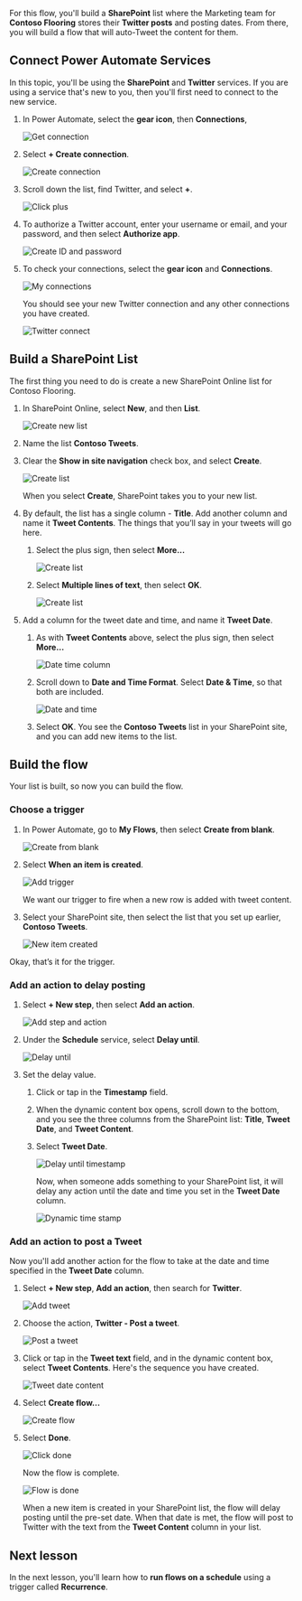 For this flow, you'll build a **SharePoint** list where the Marketing team for **Contoso Flooring** stores their **Twitter posts** and posting dates. From there, you will build a flow that will auto-Tweet the content for them. 

## Connect Power Automate Services
In this topic, you'll be using the **SharePoint** and **Twitter** services. If you are using a service that's new to you, then you'll first need to connect to the new service. 

1. In Power Automate, select the **gear icon**, then **Connections**,
   
    ![Get connection](./media/learning-push-notifications/2-get-connection.png) 
2. Select **+ Create connection**.
   
    ![Create connection](./media/learning-push-notifications/3-create-connection.png) 
3. Scroll down the list, find Twitter, and select **+**.
   
    ![Click plus](./media/learning-push-notifications/4-click-plus.png)
4. To authorize a Twitter account, enter your username or email, and your password, and then select **Authorize app**.
   
    ![Create ID and password](./media/learning-push-notifications/5-create-id-pswd.png)
5. To check your connections,  select the **gear icon** and **Connections**.
   
    ![My connections](./media/learning-push-notifications/6-my-connections.png)
   
    You should see your new Twitter connection and any other connections you have created. 
   
    ![Twitter connect](./media/learning-push-notifications/7-twitter-connection.png)

## Build a SharePoint List
The first thing you need to do is create a new SharePoint Online list for Contoso Flooring. 

1. In SharePoint Online, select **New**, and then **List**.
   
    ![Create new list](./media/learning-push-notifications/1-new-list.png)
2. Name the list **Contoso Tweets**. 
3. Clear the **Show in site navigation** check box, and select **Create**.
   
    ![Create list](./media/learning-push-notifications/2-name-create-list.png)
   
    When you select **Create**, SharePoint takes you to your new list.
4. By default, the list has a single column - **Title**. Add another column and name it **Tweet Contents**. The things that you’ll say in your tweets will go here. 
   
   1. Select the plus sign, then select **More...**
      
       ![Create list](./media/learning-push-notifications/3-add-more-column-types.png)
   2. Select **Multiple lines of text**, then select **OK**.
      
       ![Create list](./media/learning-push-notifications/4-add-column.png)
5. Add a column for the tweet date and time, and name it **Tweet Date**.
   
   1. As with **Tweet Contents** above, select the plus sign, then select **More...**
      
       ![Date time column](./media/learning-push-notifications/5-date-time-col.png)
   2. Scroll down to **Date and Time Format**. Select **Date & Time**, so that both are included.
      
       ![Date and time](./media/learning-push-notifications/6-date-time-must-do.png)
   3. Select **OK**. You see the **Contoso Tweets** list in your SharePoint site, and you can add new items to the list.

## Build the flow
Your list is built, so now you can build the flow.

### Choose a trigger
1. In Power Automate, go to **My Flows**, then select **Create from blank**.
   
    ![Create from blank](./media/learning-push-notifications/8-create-from-blank.png)
2. Select **When an item is created**.
   
    ![Add trigger](./media/learning-push-notifications/9-add-trigger.png)
   
    We want our trigger to fire when a new row is added with tweet content.
3. Select your SharePoint site, then select the list that you set up earlier, **Contoso Tweets**.
   
    ![New item created](./media/learning-push-notifications/11-set-trigger.png)

Okay, that’s it for the trigger.

### Add an action to delay posting
1. Select **+ New step**, then select **Add an action**. 
   
    ![Add step and action](./media/learning-push-notifications/12-add-step-and-action.png)
2. Under the **Schedule** service, select **Delay until**. 
   
    ![Delay until](./media/learning-push-notifications/13-delay-until-schedule.png)  
3. Set the delay value.
   
   1. Click or tap in the **Timestamp** field. 
   2. When the dynamic content box opens, scroll down to the bottom, and you see the three columns from the SharePoint list: **Title**,  **Tweet Date**, and **Tweet Content**.
   3. Select **Tweet Date**. 
      
       ![Delay until timestamp](./media/learning-push-notifications/14-delay-until-timestamp.png)
      
       Now, when someone adds something to your SharePoint list, it will delay any action until the date and time you set in the **Tweet Date** column.
      
       ![Dynamic time stamp](./media/learning-push-notifications/15-dynamic-timestamp.png)

### Add an action to post a Tweet
Now you'll add another action for the flow to take at the date and time specified in the **Tweet Date** column.

1. Select **+ New step**, **Add an action**, then search for **Twitter**.
   
    ![Add tweet](./media/learning-push-notifications/16-add-tweet.png) 
2. Choose the action, **Twitter - Post a tweet**.
   
    ![Post a tweet](./media/learning-push-notifications/17-post-tweet.png) 
3. Click or tap in the **Tweet text** field, and in the dynamic content box, select **Tweet Contents**. Here's the sequence you have created. 
   
    ![Tweet date content](./media/learning-push-notifications/18-tweet-date-content.png)
4. Select **Create flow...**
   
    ![Create flow](./media/learning-push-notifications/19-tiny-create.png) 
5. Select **Done**.
   
    ![Click done](./media/learning-push-notifications/19-click-done.png)
   
    Now the flow is complete.
   
    ![Flow is done](./media/learning-push-notifications/20-flow-is-done.png)
   
    When a new item is created in your SharePoint list, the flow will delay posting until the pre-set date. When that date is met, the flow will post to Twitter with the text from the **Tweet Content** column in your list.

## Next lesson
In the next lesson, you'll learn how to **run flows on a schedule** using a trigger called **Recurrence**.

